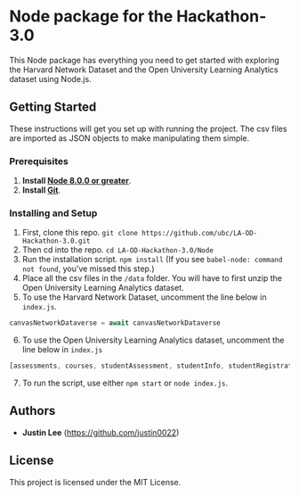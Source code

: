 # Node package for the Hackathon-3.0

This Node package has everything you need to get started with exploring the Harvard Network Dataset and the Open University Learning Analytics dataset using Node.js.

## Getting Started

These instructions will get you set up with running the project. The csv files are imported as JSON objects to make manipulating them simple. 

### Prerequisites

1. **Install [Node 8.0.0 or greater](https://nodejs.org)**.
2. **Install [Git](https://git-scm.com/downloads)**. 

### Installing and Setup

1. First, clone this repo. `git clone https://github.com/ubc/LA-OD-Hackathon-3.0.git`
2. Then cd into the repo. `cd LA-OD-Hackathon-3.0/Node`
3. Run the installation script. `npm install` (If you see `babel-node: command not found`, you've missed this step.)
4. Place all the csv files in the `/data` folder. You will have to first unzip the Open University Learning Analytics dataset.
5. To use the Harvard Network Dataset, uncomment the line below in `index.js`.
```javascript
canvasNetworkDataverse = await canvasNetworkDataverse
```
6. To use the Open University Learning Analytics dataset, uncomment the line below in `index.js`
```javascript 
[assessments, courses, studentAssessment, studentInfo, studentRegistration, vle] = await Promise.all([assessments, courses, studentAssessment, studentInfo, studentRegistration, vle])
```
7. To run the script, use either `npm start` or `node index.js`.

## Authors

* **Justin Lee** 
(https://github.com/justin0022)

## License

This project is licensed under the MIT License.
